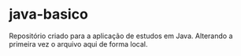# java-basico
Repositório criado para a aplicação de estudos em Java.
Alterando a primeira vez o arquivo aqui de forma local.